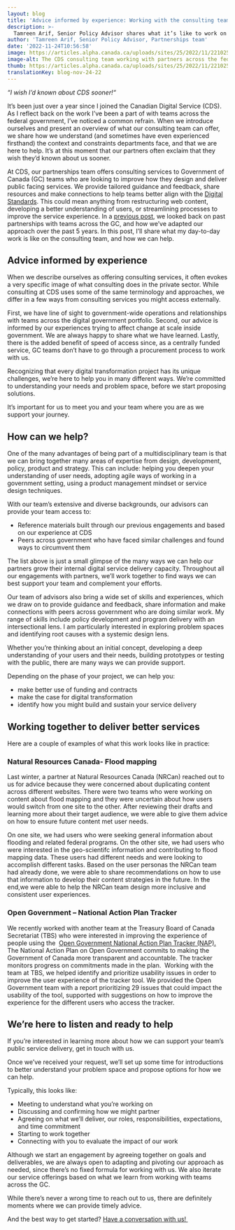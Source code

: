 ```yaml
---
layout: blog
title: 'Advice informed by experience: Working with the consulting team at CDS'
description: >-
  Tamreen Arif, Senior Policy Advisor shares what it’s like to work on the consulting team at CDS, as they provide guidance, share resources and make connections to help teams across the Government of Canada (GC) make decisions and design services in line with the Digital Standards.
author: 'Tamreen Arif, Senior Policy Advisor, Partnerships team'
date: '2022-11-24T10:56:58'
image: https://articles.alpha.canada.ca/uploads/sites/25/2022/11/221025_FearlessAdviceWorkingConsultingTeamCDS_Blog_Post.png
image-alt: The CDS consulting team working with partners across the federal government to improve services for people in Canada. L’équipe de conseil du SNC travaille avec les partenaires de l’ensemble de l’administration fédérale pour améliorer les services offerts aux personnes habitant au Canada.
thumb: https://articles.alpha.canada.ca/uploads/sites/25/2022/11/221025_FearlessAdviceWorkingConsultingTeamCDS_Blog_Post.png
translationKey: blog-nov-24-22
---
```


<p><em>“I wish I’d known about CDS sooner!“&nbsp;</em></p>



<p>It’s been just over a year since I joined the Canadian Digital Service (CDS). As I reflect back on the work I’ve been a part of with teams across the federal government, I’ve noticed a common refrain. When we introduce ourselves and present an overview of what our consulting team can offer, we share how we understand (and sometimes have even experienced firsthand) the context and constraints departments face, and that we are here to help. It’s at this moment that our partners often exclaim that they wish they’d known about us sooner.&nbsp;</p>



<p>At CDS, our partnerships team offers consulting services to Government of Canada (GC) teams who are looking to improve how they design and deliver public facing services. We provide tailored guidance and feedback, share resources and make connections to help teams better align with the <a href="https://www.canada.ca/en/government/system/digital-government/government-canada-digital-standards.html">Digital Standards</a>. This could mean anything from restructuring web content, developing a better understanding of users, or streamlining processes to improve the service experience. In a <a href="https://digital.canada.ca/2022/10/06/pivoting-how-we-partner/">previous post</a>, we looked back on past partnerships with teams across the GC, and how we’ve adapted our approach over the past 5 years. In this post, I’ll share what my day-to-day work is like on the consulting team, and how we can help.</p>



<h2 class="wp-block-heading" id="h-advice-informed-by-experience"><strong>Advice informed by experience</strong></h2>



<p>When we describe ourselves as offering consulting services, it often evokes a very specific image of what consulting does in the private sector. While consulting at CDS uses some of the same terminology and approaches, we differ in a few ways from consulting services you might access externally.&nbsp;&nbsp;&nbsp;</p>



<p>First, we have line of sight to government-wide operations and relationships with teams across the digital government portfolio. Second, our advice is informed by our experiences trying to affect change at scale inside government. We are always happy to share what we have learned. Lastly, there is the added benefit of speed of access since, as a centrally funded service, GC teams don’t have to go through a procurement process to work with us.&nbsp;</p>



<p>Recognizing that every digital transformation project has its unique challenges, we’re here to help you in many different ways. We’re committed to understanding your needs and problem space, before we start proposing solutions.</p>



<p>It’s important for us to meet you and your team where you are as we support your journey.&nbsp;</p>



<h2 class="wp-block-heading"><strong>How can we help?&nbsp;</strong></h2>



<p>One of the many advantages of being part of a multidisciplinary team is that we can bring together many areas of expertise from design, development, policy, product and strategy. This can include: helping you deepen your understanding of user needs, adopting agile ways of working in a government setting, using a product management mindset or service design techniques.&nbsp;</p>



<p>With our team&#8217;s extensive and diverse backgrounds, our advisors can provide your team access to:</p>



<ul><li>Reference materials built through our previous engagements and based on our experience at CDS</li><li>Peers across government who have faced similar challenges and found ways to circumvent them</li></ul>



<p>The list above is just a small glimpse of the many ways we can help our partners grow their internal digital service delivery capacity. Throughout all our engagements with partners, we’ll work together to find ways we can best support your team and complement your efforts.&nbsp;</p>



<p>Our team of advisors also bring a wide set of skills and experiences, which we draw on to provide guidance and feedback, share information and make connections with peers across government who are doing similar work. My range of skills include policy development and program delivery with an intersectional lens. I am particularly interested in exploring problem spaces and identifying root causes with a systemic design lens.</p>



<p>Whether you’re thinking about an initial concept, developing a deep understanding of your users and their needs, building prototypes or testing with the public, there are many ways we can provide support.&nbsp;</p>



<p>Depending on the phase of your project, we can help you:&nbsp;</p>



<ul><li>make better use of funding and contracts</li><li>make the case for digital transformation</li><li>identify how you might build and sustain your service delivery&nbsp;</li></ul>



<p></p>



<h2 class="wp-block-heading"><strong>Working together to deliver better services</strong></h2>



<p>Here are a couple of examples of what this work looks like in practice:</p>



<h3 class="wp-block-heading"><strong>Natural Resources Canada- Flood mapping</strong></h3>



<p>Last winter, a partner at Natural Resources Canada (NRCan) reached out to us for advice because they were concerned about duplicating content across different websites. There were two teams who were working on content about flood mapping and they were uncertain about how users would switch from one site to the other. After reviewing their drafts and learning more about their target audience, we were able to give them advice on how to ensure future content met user needs.</p>



<p>On one site, we had users who were seeking general information about flooding and related federal programs. On the other site, we had users who were interested in the geo-scientifc information and contributing to flood mapping data. These users had different needs and were looking to accomplish different tasks. Based on the user personas the NRCan team had already done, we were able to share recommendations on how to use that information to develop their content strategies in the future. In the end,we were able to help the NRCan team design more inclusive and consistent user experiences.&nbsp;</p>



<h3 class="wp-block-heading"><strong>Open Government &#8211; National Action Plan Tracker</strong></h3>



<p>We recently worked with another team at the Treasury Board of Canada Secretariat (TBS) who were interested in improving the experience of people using the  <a href="https://search.open.canada.ca/nap5/">Open Government National Action Plan Tracker (NAP).</a> The National Action Plan on Open Government commits to making the Government of Canada more transparent and accountable. The tracker monitors progress on commitments made in the plan.  Working with the team at TBS, we helped identify and prioritize usability issues in order to improve the user experience of the tracker tool. We provided the Open Government team with a report prioritizing 29 issues that could impact the usability of the tool, supported with suggestions on how to improve the experience for the different users who access the tracker. </p>



<h2 class="wp-block-heading"><strong>We’re here to listen and ready to help</strong></h2>



<p>If you’re interested in learning more about how we can support your team’s public service delivery, get in touch with us.</p>



<p>Once we’ve received your request, we’ll set up some time for introductions to better understand your problem space and propose options for how we can help.&nbsp;&nbsp;&nbsp;</p>



<p>Typically, this looks like:&nbsp;</p>



<ul><li>Meeting to understand what you’re working on</li><li>Discussing and confirming how we might partner</li><li>Agreeing on what we’ll deliver, our roles, responsibilities, expectations, and time commitment</li><li>Starting to work together</li><li>Connecting with you to evaluate the impact of our work&nbsp;</li></ul>



<p>Although we start an engagement by agreeing together on goals and deliverables, we are always open to adapting and pivoting our approach as needed, since there’s no fixed formula for working with us. We also iterate our service offerings based on what we learn from working with teams across the GC.</p>



<p>While there’s never a wrong time to reach out to us, there are definitely moments where we can provide timely advice.&nbsp;</p>



<p>And the best way to get started? <a href="https://forms-formulaires.alpha.canada.ca/id/3">Have a conversation with us!&nbsp;</a></p>

